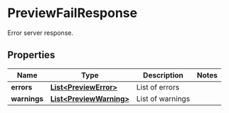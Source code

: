 

# PreviewFailResponse

Error server response.

## Properties

Name | Type | Description | Notes
------------ | ------------- | ------------- | -------------
**errors** | [**List&lt;PreviewError&gt;**](PreviewError.md) | List of errors | 
**warnings** | [**List&lt;PreviewWarning&gt;**](PreviewWarning.md) | List of warnings | 



